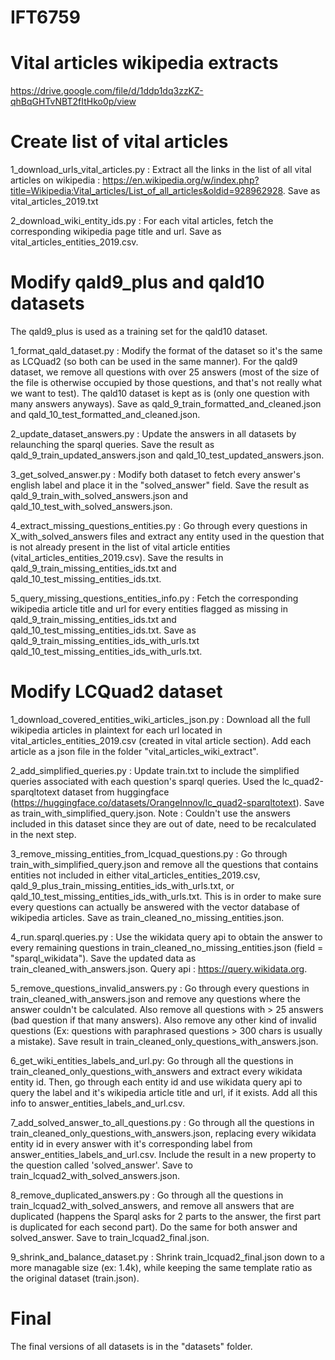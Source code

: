 # IFT6759

# Vital articles wikipedia extracts
https://drive.google.com/file/d/1ddp1dq3zzKZ-qhBqGHTvNBT2fItHko0p/view

# Create list of vital articles

1_download_urls_vital_articles.py : Extract all the links in the list of all vital articles on wikipedia : https://en.wikipedia.org/w/index.php?title=Wikipedia:Vital_articles/List_of_all_articles&oldid=928962928. Save as vital_articles_2019.txt

2_download_wiki_entity_ids.py : For each vital articles, fetch the corresponding wikipedia page title and url. Save as vital_articles_entities_2019.csv.

# Modify qald9_plus and qald10 datasets

The qald9_plus is used as a training set for the qald10 dataset.

1_format_qald_dataset.py : Modify the format of the dataset so it's the same as LCQuad2 (so both can be used in the same manner). For the qald9 dataset, we remove all questions with over 25 answers (most of the size of the file is otherwise occupied by those questions, and that's not really what we want to test). The qald10 dataset is kept as is (only one question with many answers anyways). Save as qald_9_train_formatted_and_cleaned.json and qald_10_test_formatted_and_cleaned.json.

2_update_dataset_answers.py : Update the answers in all datasets by relaunching the sparql queries. Save the result as qald_9_train_updated_answers.json and qald_10_test_updated_answers.json.

3_get_solved_answer.py : Modify both dataset to fetch every answer's english label and place it in the "solved_answer" field. Save the result as qald_9_train_with_solved_answers.json and qald_10_test_with_solved_answers.json.

4_extract_missing_questions_entities.py : Go through every questions in X_with_solved_answers files and extract any entity used in the question that is not already present in the list of vital article entities (vital_articles_entities_2019.csv). Save the results in qald_9_train_missing_entities_ids.txt and qald_10_test_missing_entities_ids.txt.

5_query_missing_questions_entities_info.py : Fetch the corresponding wikipedia article title and url for every entities flagged as missing in qald_9_train_missing_entities_ids.txt and qald_10_test_missing_entities_ids.txt. Save as qald_9_train_missing_entities_ids_with_urls.txt qald_10_test_missing_entities_ids_with_urls.txt.

# Modify LCQuad2 dataset

1_download_covered_entities_wiki_articles_json.py : Download all the full wikipedia articles in plaintext for each url located in vital_articles_entities_2019.csv (created in vital article section). Add each article as a json file in the folder "vital_articles_wiki_extract".

2_add_simplified_queries.py : Update train.txt to include the simplified queries associated with each question's sparql queries. Used the lc_quad2-sparqltotext dataset from huggingface (https://huggingface.co/datasets/OrangeInnov/lc_quad2-sparqltotext). Save as train_with_simplified_query.json.
Note : Couldn't use the answers included in this dataset since they are out of date, need to be recalculated in the next step.

3_remove_missing_entities_from_lcquad_questions.py : Go through train_with_simplified_query.json and remove all the questions that contains entities not included in either vital_articles_entities_2019.csv, qald_9_plus_train_missing_entities_ids_with_urls.txt, or qald_10_test_missing_entities_ids_with_urls.txt. This is in order to make sure every questions can actually be answered with the vector database of wikipedia articles. Save as train_cleaned_no_missing_entities.json. 

4_run.sparql.queries.py : Use the wikidata query api to obtain the answer to every remaining questions in train_cleaned_no_missing_entities.json (field = "sparql_wikidata"). Save the updated data as train_cleaned_with_answers.json. Query api : https://query.wikidata.org.

5_remove_questions_invalid_answers.py : Go through every questions in train_cleaned_with_answers.json and remove any questions where the answer couldn't be calculated. Also remove all questions with > 25 answers (bad question if that many answers). Also remove any other kind of invalid questions (Ex: questions with paraphrased questions > 300 chars is usually a mistake). Save result in train_cleaned_only_questions_with_answers.json.

6_get_wiki_entities_labels_and_url.py: Go through all the questions in train_cleaned_only_questions_with_answers and extract every wikidata entity id. Then, go through each entity id and use wikidata query api to query the label and it's wikipedia article title and url, if it exists. Add all this info to answer_entities_labels_and_url.csv.

7_add_solved_answer_to_all_questions.py : Go through all the questions in train_cleaned_only_questions_with_answers.json, replacing every wikidata entity id in every answer with it's corresponding label from answer_entities_labels_and_url.csv. Include the result in a new property to the question called 'solved_answer'. Save to train_lcquad2_with_solved_answers.json.

8_remove_duplicated_answers.py : Go through all the questions in train_lcquad2_with_solved_answers, and remove all answers that are duplicated (happens the Sparql asks for 2 parts to the answer, the first part is duplicated for each second part). Do the same for both answer and solved_answer. Save to train_lcquad2_final.json.

9_shrink_and_balance_dataset.py : Shrink train_lcquad2_final.json down to a more managable size (ex:  1.4k), while keeping the same template ratio as the original dataset (train.json). 

# Final

The final versions of all datasets is in the "datasets" folder.